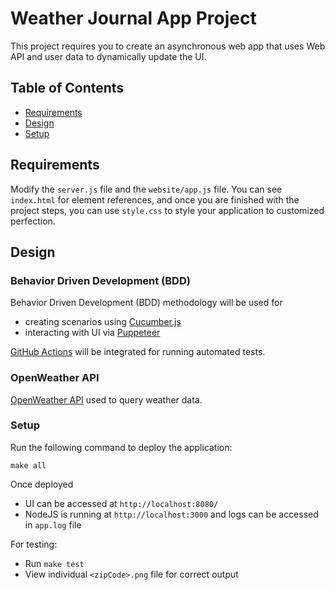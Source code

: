 # Weather Journal App Project
This project requires you to create an asynchronous web app that uses Web API and user data to dynamically update the UI. 

## Table of Contents

* [Requirements](#requirements)
* [Design](#design)
* [Setup](#setup)

## Requirements
Modify the `server.js` file and the `website/app.js` file. You can see `index.html` for element references, and once you are finished with the project steps, you can use `style.css` to style your application to customized perfection.

## Design

### Behavior Driven Development (BDD)
Behavior Driven Development (BDD) methodology will be used for
- creating scenarios using [Cucumber.js](https://cucumber.io/docs/installation/javascript/)
- interacting with UI via [Puppeteer](https://pptr.dev/) 

[GitHub Actions](https://help.github.com/en/actions) will be integrated for running automated tests.

### OpenWeather API
[OpenWeather API](https://openweathermap.org/current) used to query weather data.


### Setup
Run the following command to deploy the application:

``` shell script
make all
```

Once deployed

- UI can be accessed at `http://localhost:8080/`
- NodeJS is running at `http://localhost:3000` and logs can be accessed in `app.log` file


For testing:

- Run `make test`
- View individual `<zipCode>.png` file for correct output
